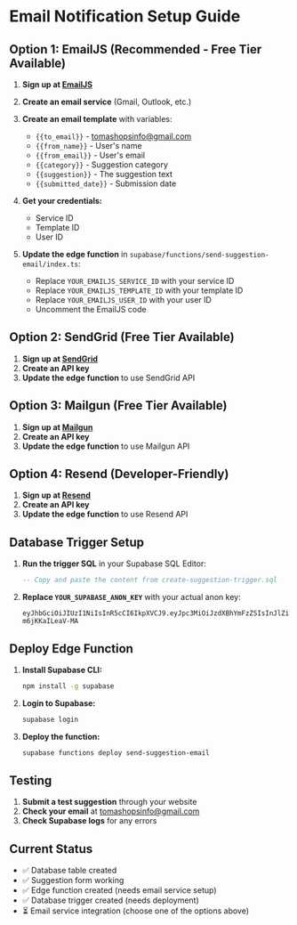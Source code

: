 # Email Notification Setup Guide

## Option 1: EmailJS (Recommended - Free Tier Available)

1. **Sign up at [EmailJS](https://www.emailjs.com/)**
2. **Create an email service** (Gmail, Outlook, etc.)
3. **Create an email template** with variables:
   - `{{to_email}}` - tomashopsinfo@gmail.com
   - `{{from_name}}` - User's name
   - `{{from_email}}` - User's email
   - `{{category}}` - Suggestion category
   - `{{suggestion}}` - The suggestion text
   - `{{submitted_date}}` - Submission date

4. **Get your credentials:**
   - Service ID
   - Template ID
   - User ID

5. **Update the edge function** in `supabase/functions/send-suggestion-email/index.ts`:
   - Replace `YOUR_EMAILJS_SERVICE_ID` with your service ID
   - Replace `YOUR_EMAILJS_TEMPLATE_ID` with your template ID
   - Replace `YOUR_EMAILJS_USER_ID` with your user ID
   - Uncomment the EmailJS code

## Option 2: SendGrid (Free Tier Available)

1. **Sign up at [SendGrid](https://sendgrid.com/)**
2. **Create an API key**
3. **Update the edge function** to use SendGrid API

## Option 3: Mailgun (Free Tier Available)

1. **Sign up at [Mailgun](https://www.mailgun.com/)**
2. **Create an API key**
3. **Update the edge function** to use Mailgun API

## Option 4: Resend (Developer-Friendly)

1. **Sign up at [Resend](https://resend.com/)**
2. **Create an API key**
3. **Update the edge function** to use Resend API

## Database Trigger Setup

1. **Run the trigger SQL** in your Supabase SQL Editor:
   ```sql
   -- Copy and paste the content from create-suggestion-trigger.sql
   ```

2. **Replace `YOUR_SUPABASE_ANON_KEY`** with your actual anon key:
   ```
   eyJhbGciOiJIUzI1NiIsInR5cCI6IkpXVCJ9.eyJpc3MiOiJzdXBhYmFzZSIsInJlZiI6ImhmaG5zbGFwcnhvd2R4dnlocGNvIiwicm9sZSI6ImFub24iLCJpYXQiOjE3NTEzMDQzOTcsImV4cCI6MjA2Njg4MDM5N30._zRZW21nqWFFmYO9_BmAghUz05V2-m6jKKaILeaV-MA
   ```

## Deploy Edge Function

1. **Install Supabase CLI:**
   ```bash
   npm install -g supabase
   ```

2. **Login to Supabase:**
   ```bash
   supabase login
   ```

3. **Deploy the function:**
   ```bash
   supabase functions deploy send-suggestion-email
   ```

## Testing

1. **Submit a test suggestion** through your website
2. **Check your email** at tomashopsinfo@gmail.com
3. **Check Supabase logs** for any errors

## Current Status

- ✅ Database table created
- ✅ Suggestion form working
- ✅ Edge function created (needs email service setup)
- ✅ Database trigger created (needs deployment)
- ⏳ Email service integration (choose one of the options above) 